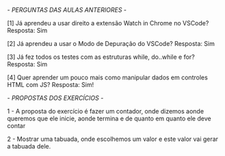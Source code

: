 *- PERGUNTAS DAS AULAS ANTERIORES -*

[1] Já aprendeu a usar direito a extensão Watch in Chrome no VSCode?
Resposta: Sim

[2] Já aprendeu a usar o Modo de Depuração do VSCode?
Resposta: Sim

[3] Já fez todos os testes com as estruturas while, do..while e for?
Resposta: Sim

[4] Quer aprender um pouco mais como manipular dados em controles HTML com JS?
Resposta: Sim!

*- PROPOSTAS DOS EXERCÍCIOS -*

1 - A proposta do exercício é fazer um contador, onde dizemos aonde queremos que ele inicie, aonde termina e de quanto em quanto ele deve contar

2 - Mostrar uma tabuada, onde escolhemos um valor e este valor vai gerar a tabuada dele.
